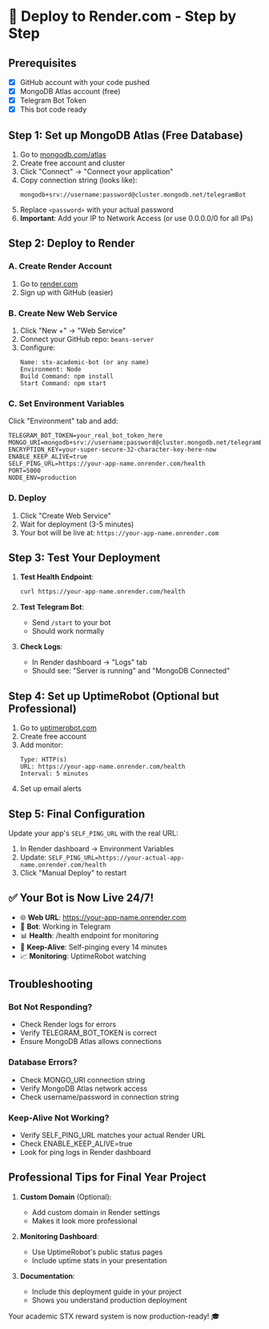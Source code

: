 # 🚀 Deploy to Render.com - Step by Step

## Prerequisites
- [x] GitHub account with your code pushed
- [x] MongoDB Atlas account (free)
- [x] Telegram Bot Token
- [x] This bot code ready

## Step 1: Set up MongoDB Atlas (Free Database)

1. Go to [mongodb.com/atlas](https://mongodb.com/atlas)
2. Create free account and cluster
3. Click "Connect" → "Connect your application"
4. Copy connection string (looks like): 
   ```
   mongodb+srv://username:password@cluster.mongodb.net/telegramBot
   ```
5. Replace `<password>` with your actual password
6. **Important**: Add your IP to Network Access (or use 0.0.0.0/0 for all IPs)

## Step 2: Deploy to Render

### A. Create Render Account
1. Go to [render.com](https://render.com)
2. Sign up with GitHub (easier)

### B. Create New Web Service
1. Click "New +" → "Web Service"
2. Connect your GitHub repo: `beans-server`
3. Configure:
   ```
   Name: stx-academic-bot (or any name)
   Environment: Node
   Build Command: npm install
   Start Command: npm start
   ```

### C. Set Environment Variables
Click "Environment" tab and add:

```env
TELEGRAM_BOT_TOKEN=your_real_bot_token_here
MONGO_URI=mongodb+srv://username:password@cluster.mongodb.net/telegramBot
ENCRYPTION_KEY=your-super-secure-32-character-key-here-now
ENABLE_KEEP_ALIVE=true
SELF_PING_URL=https://your-app-name.onrender.com/health
PORT=5000
NODE_ENV=production
```

### D. Deploy
1. Click "Create Web Service"
2. Wait for deployment (3-5 minutes)
3. Your bot will be live at: `https://your-app-name.onrender.com`

## Step 3: Test Your Deployment

1. **Test Health Endpoint**:
   ```bash
   curl https://your-app-name.onrender.com/health
   ```

2. **Test Telegram Bot**:
   - Send `/start` to your bot
   - Should work normally

3. **Check Logs**:
   - In Render dashboard → "Logs" tab
   - Should see: "Server is running" and "MongoDB Connected"

## Step 4: Set up UptimeRobot (Optional but Professional)

1. Go to [uptimerobot.com](https://uptimerobot.com)
2. Create free account
3. Add monitor:
   ```
   Type: HTTP(s)
   URL: https://your-app-name.onrender.com/health
   Interval: 5 minutes
   ```
4. Set up email alerts

## Step 5: Final Configuration

Update your app's `SELF_PING_URL` with the real URL:
1. In Render dashboard → Environment Variables
2. Update: `SELF_PING_URL=https://your-actual-app-name.onrender.com/health`
3. Click "Manual Deploy" to restart

## ✅ Your Bot is Now Live 24/7!

- 🌐 **Web URL**: https://your-app-name.onrender.com
- 🤖 **Bot**: Working in Telegram
- 📊 **Health**: /health endpoint for monitoring
- 🔄 **Keep-Alive**: Self-pinging every 14 minutes
- 📈 **Monitoring**: UptimeRobot watching

## Troubleshooting

### Bot Not Responding?
- Check Render logs for errors
- Verify TELEGRAM_BOT_TOKEN is correct
- Ensure MongoDB Atlas allows connections

### Database Errors?
- Check MONGO_URI connection string
- Verify MongoDB Atlas network access
- Check username/password in connection string

### Keep-Alive Not Working?
- Verify SELF_PING_URL matches your actual Render URL
- Check ENABLE_KEEP_ALIVE=true
- Look for ping logs in Render dashboard

## Professional Tips for Final Year Project

1. **Custom Domain** (Optional):
   - Add custom domain in Render settings
   - Makes it look more professional

2. **Monitoring Dashboard**:
   - Use UptimeRobot's public status pages
   - Include uptime stats in your presentation

3. **Documentation**:
   - Include this deployment guide in your project
   - Shows you understand production deployment

Your academic STX reward system is now production-ready! 🎓
